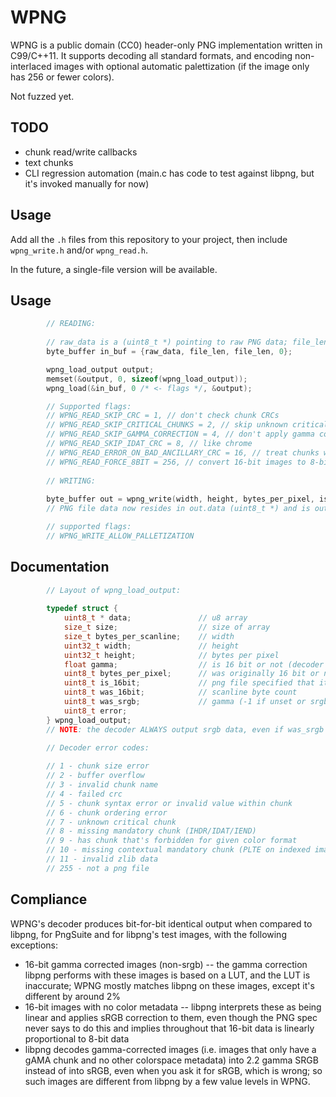 # WPNG

WPNG is a public domain (CC0) header-only PNG implementation written in C99/C++11. It supports decoding all standard formats, and encoding non-interlaced images with optional automatic palettization (if the image only has 256 or fewer colors).

Not fuzzed yet.

## TODO

- chunk read/write callbacks
- text chunks
- CLI regression automation (main.c has code to test against libpng, but it's invoked manually for now)

## Usage

Add all the `.h` files from this repository to your project, then include `wpng_write.h` and/or `wpng_read.h`.

In the future, a single-file version will be available.

## Usage

```c
        // READING:
        
        // raw_data is a (uint8_t *) pointing to raw PNG data; file_len is a size_t containing how many bytes there are in that data
        byte_buffer in_buf = {raw_data, file_len, file_len, 0};

        wpng_load_output output;
        memset(&output, 0, sizeof(wpng_load_output));
        wpng_load(&in_buf, 0 /* <- flags */, &output);

        // Supported flags:
        // WPNG_READ_SKIP_CRC = 1, // don't check chunk CRCs 
        // WPNG_READ_SKIP_CRITICAL_CHUNKS = 2, // skip unknown critical chunks
        // WPNG_READ_SKIP_GAMMA_CORRECTION = 4, // don't apply gamma correction
        // WPNG_READ_SKIP_IDAT_CRC = 8, // like chrome
        // WPNG_READ_ERROR_ON_BAD_ANCILLARY_CRC = 16, // treat chunks with bad CRCs like unknown chunks
        // WPNG_READ_FORCE_8BIT = 256, // convert 16-bit images to 8-bit on load
        
        // WRITING:
        
        byte_buffer out = wpng_write(width, height, bytes_per_pixel, is_16bit, image_data /* <- (uint8_t *) */, bytes_per_scanline, WPNG_WRITE_ALLOW_PALLETIZATION /* <- flags */, 9 /* <- DEFLATE compression quality */ );
        // PNG file data now resides in out.data (uint8_t *) and is out.len (size_t) bytes long

        // supported flags:
        // WPNG_WRITE_ALLOW_PALLETIZATION
```

## Documentation

```c
        // Layout of wpng_load_output:
        
        typedef struct {
            uint8_t * data;               // u8 array
            size_t size;                  // size of array
            size_t bytes_per_scanline;    // width
            uint32_t width;               // height
            uint32_t height;              // bytes per pixel
            float gamma;                  // is 16 bit or not (decoder output)
            uint8_t bytes_per_pixel;      // was originally 16 bit or not (original png file)
            uint8_t is_16bit;             // png file specified that it was srgb or not
            uint8_t was_16bit;            // scanline byte count
            uint8_t was_srgb;             // gamma (-1 if unset or srgb)
            uint8_t error;                
        } wpng_load_output;
        // NOTE: the decoder ALWAYS output srgb data, even if was_srgb is unset!

        // Decoder error codes:
        
        // 1 - chunk size error
        // 2 - buffer overflow
        // 3 - invalid chunk name
        // 4 - failed crc
        // 5 - chunk syntax error or invalid value within chunk
        // 6 - chunk ordering error
        // 7 - unknown critical chunk
        // 8 - missing mandatory chunk (IHDR/IDAT/IEND)
        // 9 - has chunk that's forbidden for given color format
        // 10 - missing contextual mandatory chunk (PLTE on indexed images)
        // 11 - invalid zlib data
        // 255 - not a png file
```

## Compliance

WPNG's decoder produces bit-for-bit identical output when compared to libpng, for PngSuite and for libpng's test images, with the following exceptions:

- 16-bit gamma corrected images (non-srgb) -- the gamma correction libpng performs with these images is based on a LUT, and the LUT is inaccurate; WPNG mostly matches libpng on these images, except it's different by around 2%
- 16-bit images with no color metadata -- libpng interprets these as being linear and applies sRGB correction to them, even though the PNG spec never says to do this and implies throughout that 16-bit data is linearly proportional to 8-bit data
- libpng decodes gamma-corrected images (i.e. images that only have a gAMA chunk and no other colorspace metadata) into 2.2 gamma SRGB instead of into sRGB, even when you ask it for sRGB, which is wrong; so such images are different from libpng by a few value levels in WPNG.

